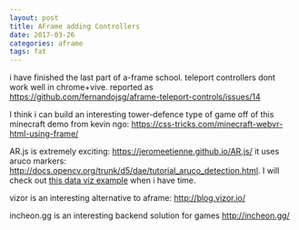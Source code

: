 ```yaml
---
layout: post
title: AFrame adding Controllers
date: 2017-03-26
categories: aframe
tags: fat
---
```


i have finished the last part of a-frame school. teleport controllers dont work well in chrome+vive. reported as <https://github.com/fernandojsg/aframe-teleport-controls/issues/14>

I think i can build an interesting tower-defence type of game off of this minecraft demo from kevin ngo: <https://css-tricks.com/minecraft-webvr-html-using-frame/>

AR.js is extremely exciting: <https://jeromeetienne.github.io/AR.js/> it uses aruco markers: <http://docs.opencv.org/trunk/d5/dae/tutorial_aruco_detection.html>. I will check out [this data viz example](https://github.com/jeromeetienne/arplayerforthreejs/blob/master/examples/data-visualization-histogram3d.html) when i have time.

vizor is an interesting alternative to aframe: <http://blog.vizor.io/>

incheon.gg is an interesting backend solution for games <http://incheon.gg/>
